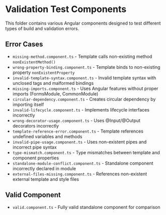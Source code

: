 # Validation Test Components

This folder contains various Angular components designed to test different types of build and validation errors.

## Error Cases

- `missing-method.component.ts` - Template calls non-existing method `nonExistentMethod()`
- `wrong-property-binding.component.ts` - Template binds to non-existing property `nonExistentProperty`
- `invalid-template-syntax.component.ts` - Invalid template syntax with unclosed tags and malformed bindings
- `missing-imports.component.ts` - Uses Angular features without proper imports (FormsModule, CommonModule)
- `circular-dependency.component.ts` - Creates circular dependency by importing itself
- `invalid-lifecycle.component.ts` - Implements lifecycle interfaces incorrectly
- `wrong-decorator-usage.component.ts` - Uses @Input/@Output decorators incorrectly
- `template-reference-error.component.ts` - Template references undefined variables and methods
- `invalid-pipe-usage.component.ts` - Uses non-existent pipes and incorrect pipe syntax
- `type-mismatch.component.ts` - Type mismatches between template and component properties
- `standalone-module-conflict.component.ts` - Standalone component incorrectly declared in module
- `external-files-missing.component.ts` - References non-existent external template and style files

## Valid Component

- `valid.component.ts` - Fully valid standalone component for comparison 